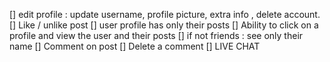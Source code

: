 [] edit profile : update username, profile picture, extra info , delete account. 
[] Like / unlike post 
[] user profile has only their posts 
[] Ability to click on a profile and view the user and their posts 
    [] if not friends : see only their name 
[] Comment on post 
[] Delete a comment 
[] LIVE CHAT 

